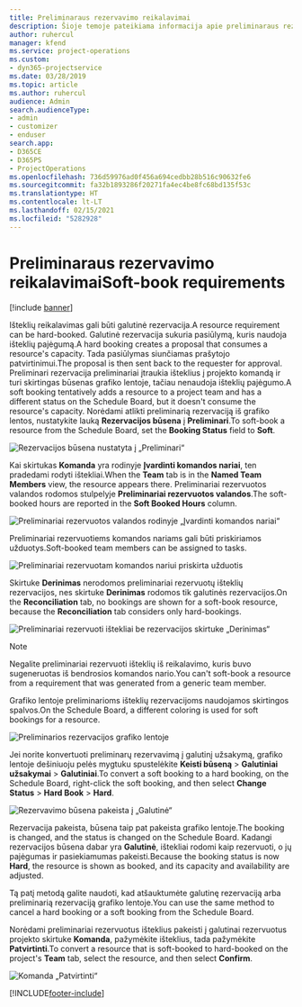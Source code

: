 ```yaml
---
title: Preliminaraus rezervavimo reikalavimai
description: Šioje temoje pateikiama informacija apie preliminaraus rezervavimo reikalavimus.
author: ruhercul
manager: kfend
ms.service: project-operations
ms.custom:
- dyn365-projectservice
ms.date: 03/28/2019
ms.topic: article
ms.author: ruhercul
audience: Admin
search.audienceType:
- admin
- customizer
- enduser
search.app:
- D365CE
- D365PS
- ProjectOperations
ms.openlocfilehash: 736d59976ad0f456a694cedbb28b516c90632fe6
ms.sourcegitcommit: fa32b1893286f20271fa4ec4be8fc68bd135f53c
ms.translationtype: HT
ms.contentlocale: lt-LT
ms.lasthandoff: 02/15/2021
ms.locfileid: "5282928"
---
```

# <a name="soft-book-requirements"></a><span data-ttu-id="85035-103">Preliminaraus rezervavimo reikalavimai</span><span class="sxs-lookup"><span data-stu-id="85035-103">Soft-book requirements</span></span>

[!include [banner](../includes/psa-now-project-operations.md)]

<span data-ttu-id="85035-104">Išteklių reikalavimas gali būti galutinė rezervacija.</span><span class="sxs-lookup"><span data-stu-id="85035-104">A resource requirement can be hard-booked.</span></span> <span data-ttu-id="85035-105">Galutinė rezervacija sukuria pasiūlymą, kuris naudoja išteklių pajėgumą.</span><span class="sxs-lookup"><span data-stu-id="85035-105">A hard booking creates a proposal that consumes a resource's capacity.</span></span> <span data-ttu-id="85035-106">Tada pasiūlymas siunčiamas prašytojo patvirtinimui.</span><span class="sxs-lookup"><span data-stu-id="85035-106">The proposal is then sent back to the requester for approval.</span></span> <span data-ttu-id="85035-107">Preliminari rezervacija preliminariai įtraukia išteklius į projekto komandą ir turi skirtingas būsenas grafiko lentoje, tačiau nenaudoja išteklių pajėgumo.</span><span class="sxs-lookup"><span data-stu-id="85035-107">A soft booking tentatively adds a resource to a project team and has a different status on the Schedule Board, but it doesn't consume the resource's capacity.</span></span> <span data-ttu-id="85035-108">Norėdami atlikti preliminarią rezervaciją iš grafiko lentos, nustatykite lauką **Rezervacijos būsena** į **Preliminari**.</span><span class="sxs-lookup"><span data-stu-id="85035-108">To soft-book a resource from the Schedule Board, set the **Booking Status** field to **Soft**.</span></span>

![Rezervacijos būsena nustatyta į „Preliminari“](media/Resource-Management-image77.png)

<span data-ttu-id="85035-110">Kai skirtukas **Komanda** yra rodinyje **Įvardinti komandos nariai**, ten pradedami rodyti ištekliai.</span><span class="sxs-lookup"><span data-stu-id="85035-110">When the **Team** tab is in the **Named Team Members** view, the resource appears there.</span></span> <span data-ttu-id="85035-111">Preliminariai rezervuotos valandos rodomos stulpelyje **Preliminariai rezervuotos valandos**.</span><span class="sxs-lookup"><span data-stu-id="85035-111">The soft-booked hours are reported in the **Soft Booked Hours** column.</span></span>

![Preliminariai rezervuotos valandos rodinyje „Įvardinti komandos nariai“](media/Resource-Management-image78.png)

<span data-ttu-id="85035-113">Preliminariai rezervuotiems komandos nariams gali būti priskiriamos užduotys.</span><span class="sxs-lookup"><span data-stu-id="85035-113">Soft-booked team members can be assigned to tasks.</span></span>

![Preliminariai rezervuotam komandos nariui priskirta užduotis](media/Resource-Management-image79.png)

<span data-ttu-id="85035-115">Skirtuke **Derinimas** nerodomos preliminariai rezervuotų išteklių rezervacijos, nes skirtuke **Derinimas** rodomos tik galutinės rezervacijos.</span><span class="sxs-lookup"><span data-stu-id="85035-115">On the **Reconciliation** tab, no bookings are shown for a soft-book resource, because the **Reconciliation** tab considers only hard-bookings.</span></span>

![Preliminariai rezervuoti ištekliai be rezervacijos skirtuke „Derinimas“](media/Resource-Management-image80.png)

> [!NOTE]
> <span data-ttu-id="85035-117">Negalite preliminariai rezervuoti išteklių iš reikalavimo, kuris buvo sugeneruotas iš bendrosios komandos nario.</span><span class="sxs-lookup"><span data-stu-id="85035-117">You can't soft-book a resource from a requirement that was generated from a generic team member.</span></span>

<span data-ttu-id="85035-118">Grafiko lentoje preliminarioms išteklių rezervacijoms naudojamos skirtingos spalvos.</span><span class="sxs-lookup"><span data-stu-id="85035-118">On the Schedule Board, a different coloring is used for soft bookings for a resource.</span></span>

![Preliminarios rezervacijos grafiko lentoje](media/Resource-Management-image81.png)

<span data-ttu-id="85035-120">Jei norite konvertuoti preliminarų rezervavimą į galutinį užsakymą, grafiko lentoje dešiniuoju pelės mygtuku spustelėkite **Keisti būseną** \> **Galutiniai užsakymai** \> **Galutiniai**.</span><span class="sxs-lookup"><span data-stu-id="85035-120">To convert a soft booking to a hard booking, on the Schedule Board, right-click the soft booking, and then select **Change Status** \> **Hard Book** \> **Hard**.</span></span>

![Rezervavimo būsena pakeista į „Galutinė“](media/Resource-Management-image82.png)

<span data-ttu-id="85035-122">Rezervacija pakeista, būsena taip pat pakeista grafiko lentoje.</span><span class="sxs-lookup"><span data-stu-id="85035-122">The booking is changed, and the status is changed on the Schedule Board.</span></span> <span data-ttu-id="85035-123">Kadangi rezervacijos būsena dabar yra **Galutinė**, ištekliai rodomi kaip rezervuoti, o jų pajėgumas ir pasiekiamumas pakeisti.</span><span class="sxs-lookup"><span data-stu-id="85035-123">Because the booking status is now **Hard**, the resource is shown as booked, and its capacity and availability are adjusted.</span></span>

<span data-ttu-id="85035-124">Tą patį metodą galite naudoti, kad atšauktumėte galutinę rezervaciją arba preliminarią rezervaciją grafiko lentoje.</span><span class="sxs-lookup"><span data-stu-id="85035-124">You can use the same method to cancel a hard booking or a soft booking from the Schedule Board.</span></span>

<span data-ttu-id="85035-125">Norėdami preliminariai rezervuotus išteklius pakeisti į galutinai rezervuotus projekto skirtuke **Komanda**, pažymėkite išteklius, tada pažymėkite **Patvirtinti**.</span><span class="sxs-lookup"><span data-stu-id="85035-125">To convert a resource that is soft-booked to hard-booked on the project's **Team** tab, select the resource, and then select **Confirm**.</span></span>

![Komanda „Patvirtinti“](media/Resource-Management-image83.png)


[!INCLUDE[footer-include](../includes/footer-banner.md)]